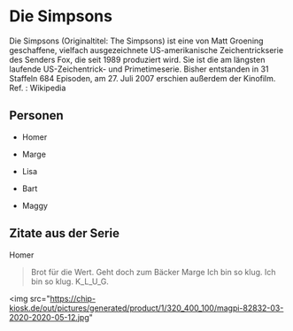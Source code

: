 # Die Simpsons

Die Simpsons (Originaltitel: The Simpsons) ist eine von Matt Groening 
geschaffene, vielfach ausgezeichnete US-amerikanische Zeichentrickserie 
des Senders Fox, die seit 1989 produziert wird. Sie ist die am längsten 
laufende US-Zeichentrick- und Primetimeserie. Bisher entstanden in 31 
Staffeln 684 Episoden, am 27. Juli 2007 erschien außerdem der Kinofilm.
Ref. : Wikipedia

## Personen

* Homer

* Marge

* Lisa

* Bart

* Maggy

## Zitate aus der Serie

Homer
>Brot für die Wert. Geht doch zum Bäcker
Marge
>Ich bin so klug. Ich bin so klug. K_L_U_G.

<img src="https://chip-kiosk.de/out/pictures/generated/product/1/320_400_100/magpi-82832-03-2020-2020-05-12.jpg"

